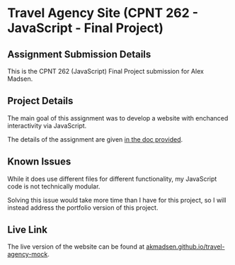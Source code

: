 # Travel Agency Site (CPNT 262 - JavaScript - Final Project)

## Assignment Submission Details 

This is the CPNT 262 (JavaScript) Final Project submission for Alex Madsen. 

## Project Details 

The main goal of this assignment was to develop a website with enchanced interactivity via JavaScript. 

The details of the assignment are given [in the doc provided](./doc/day-9.pdf). 

## Known Issues 

While it does use different files for different functionality, my JavaScript code is not technically modular.

Solving this issue would take more time than I have for this 
project, so I will instead address the portfolio version of this project. 

## Live Link 

The live version of the website can be found at [akmadsen.github.io/travel-agency-mock](https://akmadsen.github.io/travel-agency-mock). 